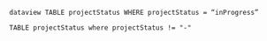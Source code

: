 ```dataview TABLE projectStatus WHERE projectStatus = “inProgress”```

```dataview 
TABLE projectStatus where projectStatus != "-"
```



